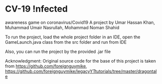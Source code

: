 # CV-19 !nfected
awareness game on coronavirus/Covid19
A project by Umar Hassan Khan, Muhammad Umair Nasrullah, Mohammad Noman Shahid

To run the project, load the whole project folder in an IDE, open the GameLaunch.java class from the src  folder and run from IDE

Also, you can run the project by the provided .jar file

Acknowledgment:
Original source code for the base of this project is taken from https://github.com/foreignguymike,
https://github.com/foreignguymike/legacyYTtutorials/tree/master/dragontale
